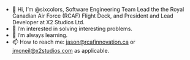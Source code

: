 - 👋 Hi, I’m @sixcolors, Software Engineering Team Lead the the Royal Canadian Air Force (RCAF) Flight Deck, and President and Lead Developer at X2 Studios Ltd.
- 👀 I’m interested in solving interesting problems.
- 🌱 I’m always learning.
- 📫 How to reach me: jason@rcafinnovation.ca or jmcneil@x2studios.com as applicable.

